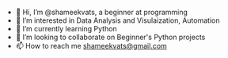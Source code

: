 - 👋 Hi, I’m @shameekvats, a beginner at programming
- 👀 I’m interested in Data Analysis and Visulaization, Automation
- 🌱 I’m currently learning Python
- 💞️ I’m looking to collaborate on Beginner's Python projects
- 📫 How to reach me shameekvats@gmail.com

<!---
shameekvats/shameekvats is a ✨ special ✨ repository because its `README.md` (this file) appears on your GitHub profile.
You can click the Preview link to take a look at your changes.
--->
